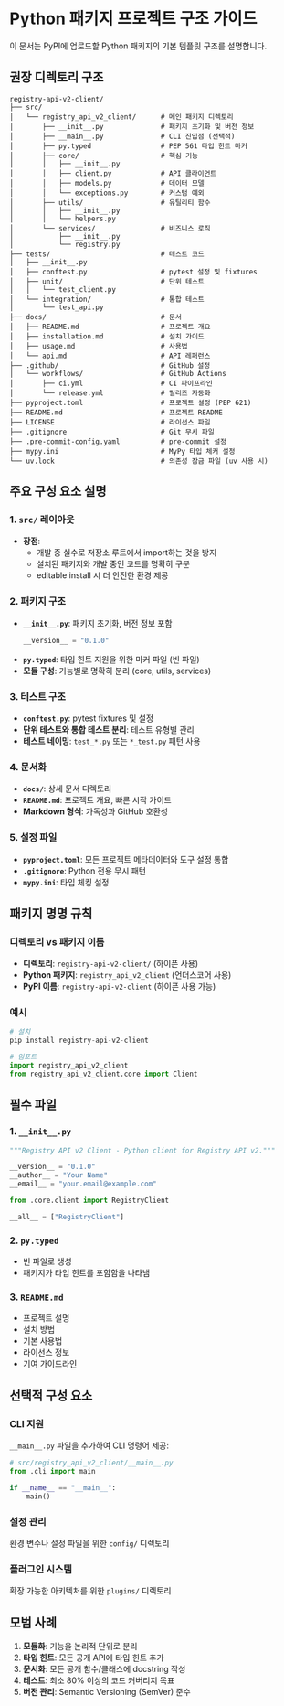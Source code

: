# Python 패키지 프로젝트 구조 가이드

이 문서는 PyPI에 업로드할 Python 패키지의 기본 템플릿 구조를 설명합니다.

## 권장 디렉토리 구조

```
registry-api-v2-client/
├── src/
│   └── registry_api_v2_client/      # 메인 패키지 디렉토리
│       ├── __init__.py              # 패키지 초기화 및 버전 정보
│       ├── __main__.py              # CLI 진입점 (선택적)
│       ├── py.typed                 # PEP 561 타입 힌트 마커
│       ├── core/                    # 핵심 기능
│       │   ├── __init__.py
│       │   ├── client.py            # API 클라이언트
│       │   ├── models.py            # 데이터 모델
│       │   └── exceptions.py        # 커스텀 예외
│       ├── utils/                   # 유틸리티 함수
│       │   ├── __init__.py
│       │   └── helpers.py
│       └── services/                # 비즈니스 로직
│           ├── __init__.py
│           └── registry.py
├── tests/                           # 테스트 코드
│   ├── __init__.py
│   ├── conftest.py                  # pytest 설정 및 fixtures
│   ├── unit/                        # 단위 테스트
│   │   └── test_client.py
│   └── integration/                 # 통합 테스트
│       └── test_api.py
├── docs/                            # 문서
│   ├── README.md                    # 프로젝트 개요
│   ├── installation.md              # 설치 가이드
│   ├── usage.md                     # 사용법
│   └── api.md                       # API 레퍼런스
├── .github/                         # GitHub 설정
│   └── workflows/                   # GitHub Actions
│       ├── ci.yml                   # CI 파이프라인
│       └── release.yml              # 릴리즈 자동화
├── pyproject.toml                   # 프로젝트 설정 (PEP 621)
├── README.md                        # 프로젝트 README
├── LICENSE                          # 라이선스 파일
├── .gitignore                       # Git 무시 파일
├── .pre-commit-config.yaml          # pre-commit 설정
├── mypy.ini                         # MyPy 타입 체커 설정
└── uv.lock                          # 의존성 잠금 파일 (uv 사용 시)
```

## 주요 구성 요소 설명

### 1. `src/` 레이아웃
- **장점**: 
  - 개발 중 실수로 저장소 루트에서 import하는 것을 방지
  - 설치된 패키지와 개발 중인 코드를 명확히 구분
  - editable install 시 더 안전한 환경 제공

### 2. 패키지 구조
- **`__init__.py`**: 패키지 초기화, 버전 정보 포함
  ```python
  __version__ = "0.1.0"
  ```
- **`py.typed`**: 타입 힌트 지원을 위한 마커 파일 (빈 파일)
- **모듈 구성**: 기능별로 명확히 분리 (core, utils, services)

### 3. 테스트 구조
- **`conftest.py`**: pytest fixtures 및 설정
- **단위 테스트와 통합 테스트 분리**: 테스트 유형별 관리
- **테스트 네이밍**: `test_*.py` 또는 `*_test.py` 패턴 사용

### 4. 문서화
- **`docs/`**: 상세 문서 디렉토리
- **`README.md`**: 프로젝트 개요, 빠른 시작 가이드
- **Markdown 형식**: 가독성과 GitHub 호환성

### 5. 설정 파일
- **`pyproject.toml`**: 모든 프로젝트 메타데이터와 도구 설정 통합
- **`.gitignore`**: Python 전용 무시 패턴
- **`mypy.ini`**: 타입 체킹 설정

## 패키지 명명 규칙

### 디렉토리 vs 패키지 이름
- **디렉토리**: `registry-api-v2-client/` (하이픈 사용)
- **Python 패키지**: `registry_api_v2_client` (언더스코어 사용)
- **PyPI 이름**: `registry-api-v2-client` (하이픈 사용 가능)

### 예시
```python
# 설치
pip install registry-api-v2-client

# 임포트
import registry_api_v2_client
from registry_api_v2_client.core import Client
```

## 필수 파일

### 1. `__init__.py`
```python
"""Registry API v2 Client - Python client for Registry API v2."""

__version__ = "0.1.0"
__author__ = "Your Name"
__email__ = "your.email@example.com"

from .core.client import RegistryClient

__all__ = ["RegistryClient"]
```

### 2. `py.typed`
- 빈 파일로 생성
- 패키지가 타입 힌트를 포함함을 나타냄

### 3. `README.md`
- 프로젝트 설명
- 설치 방법
- 기본 사용법
- 라이선스 정보
- 기여 가이드라인

## 선택적 구성 요소

### CLI 지원
`__main__.py` 파일을 추가하여 CLI 명령어 제공:
```python
# src/registry_api_v2_client/__main__.py
from .cli import main

if __name__ == "__main__":
    main()
```

### 설정 관리
환경 변수나 설정 파일을 위한 `config/` 디렉토리

### 플러그인 시스템
확장 가능한 아키텍처를 위한 `plugins/` 디렉토리

## 모범 사례

1. **모듈화**: 기능을 논리적 단위로 분리
2. **타입 힌트**: 모든 공개 API에 타입 힌트 추가
3. **문서화**: 모든 공개 함수/클래스에 docstring 작성
4. **테스트**: 최소 80% 이상의 코드 커버리지 목표
5. **버전 관리**: Semantic Versioning (SemVer) 준수